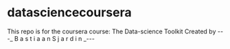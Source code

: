 datasciencecoursera
===================

This repo is for the coursera course: The Data-science Toolkit
Created by ---_ B a s t i a a n  S j a r d i n _--- 
